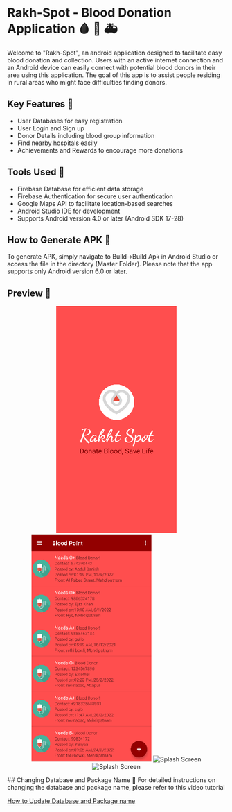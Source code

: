 # Rakh-Spot - Blood Donation Application 🩸 💚 🚑
Welcome to "Rakh-Spot", an android application designed to facilitate easy blood donation and collection. Users with an active internet connection and an Android device can easily connect with potential blood donors in their area using this application. The goal of this app is to assist people residing in rural areas who might face difficulties finding donors.

## Key Features 🌠
- User Databases for easy registration
- User Login and Sign up
- Donor Details including blood group information
- Find nearby hospitals easily
- Achievements and Rewards to encourage more donations
## Tools Used 🔧
- Firebase Database for efficient data storage
- Firebase Authentication for secure user authentication
- Google Maps API to facilitate location-based searches
- Android Studio IDE for development
- Supports Android version 4.0 or later (Android SDK 17-28)
## How to Generate APK 💾
To generate APK, simply navigate to Build->Build Apk in Android Studio or access the file in the directory (Master Folder). Please note that the app supports only Android version 6.0 or later.

## Preview 👀
<p align = "center">
<img src="https://github.com/TUNKSTUN/BloodBank-master/blob/master/Splash.png" alt="Splash Screen"/>
<img src="https://github.com/TUNKSTUN/BloodBank-master/blob/master/Content.png" alt="Splash Screen"/>
<img src="https://github.com/TUNSKTUN/BloodBank-master/blob/master/DashBoard.png" alt="Splash Screen"/>
<img src="https://github.com/TUNSKTUN/BloodBank-master/blob/master/Profile.png" alt="Splash Screen"/>
</P>
## Changing Database and Package Name 📁
For detailed instructions on changing the database and package name, please refer to this video tutorial

[How to Update Database and Package name](https://www.youtube.com/watch?v=nAzAo7shGKQ&ab_channel=AnubhavAnand)
